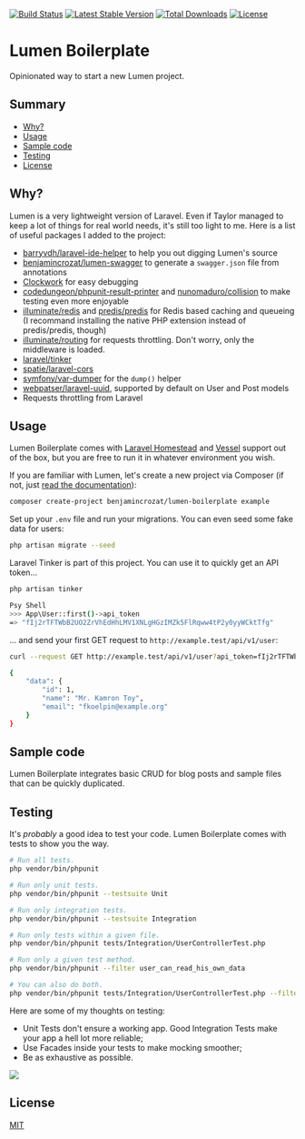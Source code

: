 [![Build Status](https://travis-ci.org/benjamincrozat/lumen-boilerplate.svg?branch=master)](https://travis-ci.org/benjamincrozat/lumen-boilerplate)
[![Latest Stable Version](https://poser.pugx.org/benjamincrozat/lumen-boilerplate/v/stable)](https://packagist.org/packages/benjamincrozat/lumen-boilerplate)
[![Total Downloads](https://poser.pugx.org/benjamincrozat/lumen-boilerplate/downloads)](https://packagist.org/packages/benjamincrozat/lumen-boilerplate)
[![License](https://poser.pugx.org/benjamincrozat/lumen-boilerplate/license)](https://packagist.org/packages/benjamincrozat/lumen-boilerplate)

# Lumen Boilerplate

Opinionated way to start a new Lumen project.

## Summary

* [Why?](#why)
* [Usage](#usage)
* [Sample code](#sample-code)
* [Testing](#testing)
* [License](#license)

## Why?

Lumen is a very lightweight version of Laravel. Even if Taylor managed to keep a lot of things for real world needs, it's still too light to me. Here is a list of useful packages I added to the project:
- [barryvdh/laravel-ide-helper](https://github.com/barryvdh/laravel-ide-helper) to help you out digging Lumen's source
- [benjamincrozat/lumen-swagger](https://github.com/benjamincrozat/lumen-swagger) to generate a `swagger.json` file from annotations
- [Clockwork](https://underground.works/clockwork/) for easy debugging
- [codedungeon/phpunit-result-printer](https://github.com/mikeerickson/phpunit-pretty-result-printer) and [nunomaduro/collision](https://github.com/nunomaduro/collision) to make testing even more enjoyable
- [illuminate/redis](https://github.com/illuminate/redis) and [predis/predis](https://github.com/predis/predis) for Redis based caching and queueing (I recommand installing the native PHP extension instead of predis/predis, though)
- [illuminate/routing](https://github.com/illuminate/routing) for requests throttling. Don't worry, only the middleware is loaded.
- [laravel/tinker](https://github.com/laravel/tinker)
- [spatie/laravel-cors](https://github.com/spatie/laravel-cors)
- [symfony/var-dumper](https://symfony.com/doc/current/components/var_dumper.html) for the `dump()` helper
- [webpatser/laravel-uuid](https://github.com/webpatser/laravel-uuid), supported by default on User and Post models
- Requests throttling from Laravel

## Usage

Lumen Boilerplate comes with [Laravel Homestead](https://laravel.com/docs/homestead) and [Vessel](https://vessel.shippingdocker.com/) support out of the box, but you are free to run it in whatever environment you wish.

If you are familiar with Lumen, let's create a new project via Composer (if not, just [read the documentation](https://lumen.laravel.com/docs)):

```bash
composer create-project benjamincrozat/lumen-boilerplate example
```

Set up your `.env` file and run your migrations. You can even seed some fake data for users:

```bash
php artisan migrate --seed
```

Laravel Tinker is part of this project. You can use it to quickly get an API token...

```bash
php artisan tinker

Psy Shell
>>> App\User::first()->api_token
=> "fIj2rTFTWbB2UO2ZrVhEdHhLMV1XNLgHGzIMZk5FlRqww4tP2y0yyWCktTfg"
```

... and send your first GET request to `http://example.test/api/v1/user`:

```bash
curl --request GET http://example.test/api/v1/user?api_token=fIj2rTFTWbB2UO2ZrVhEdHhLMV1XNLgHGzIMZk5FlRqww4tP2y0yyWCktTfg

{
    "data": {
        "id": 1,
        "name": "Mr. Kamron Toy",
        "email": "fkoelpin@example.org"
    }
}
```

## Sample code

Lumen Boilerplate integrates basic CRUD for blog posts and sample files that can be quickly duplicated.

## Testing

It's *probably* a good idea to test your code. Lumen Boilerplate comes with tests to show you the way.

```bash
# Run all tests.
php vendor/bin/phpunit

# Run only unit tests.
php vendor/bin/phpunit --testsuite Unit

# Run only integration tests.
php vendor/bin/phpunit --testsuite Integration

# Run only tests within a given file.
php vendor/bin/phpunit tests/Integration/UserControllerTest.php

# Run only a given test method.
php vendor/bin/phpunit --filter user_can_read_his_own_data

# You can also do both.
php vendor/bin/phpunit tests/Integration/UserControllerTest.php --filter user_can_read_his_own_data
```

Here are some of my thoughts on testing:
- Unit Tests don't ensure a working app. Good Integration Tests make your app a hell lot more reliable;
- Use Facades inside your tests to make mocking smoother;
- Be as exhaustive as possible.

![](https://user-images.githubusercontent.com/3613731/34539046-4eeb8c30-f0cf-11e7-9819-f6dce59a2d96.png)

## License

[MIT](http://opensource.org/licenses/MIT)
